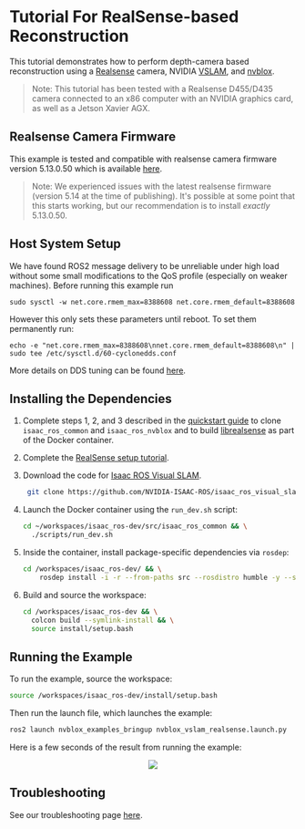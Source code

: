 # Tutorial For RealSense-based Reconstruction

This tutorial demonstrates how to perform depth-camera based reconstruction using a [Realsense](https://www.intel.com/content/www/us/en/architecture-and-technology/realsense-overview.html) camera, NVIDIA [VSLAM](https://github.com/NVIDIA-ISAAC-ROS/isaac_ros_visual_slam), and [nvblox](https://github.com/NVIDIA-ISAAC-ROS/isaac_ros_nvblox).

> Note: This tutorial has been tested with a Realsense D455/D435 camera connected to an x86 computer with an NVIDIA graphics card, as well as a Jetson Xavier AGX.

## Realsense Camera Firmware

This example is tested and compatible with realsense camera firmware version 5.13.0.50 which is available [here](https://dev.intelrealsense.com/docs/firmware-releases).

> Note: We experienced issues with the latest realsense firmware (version 5.14 at the time of publishing). It's possible at some point that this starts working, but our recommendation is to install *exactly* 5.13.0.50.

## Host System Setup

We have found ROS2 message delivery to be unreliable under high load without some small modifications to the QoS profile (especially on weaker machines). Before running this example run
```
sudo sysctl -w net.core.rmem_max=8388608 net.core.rmem_default=8388608
```
However this only sets these parameters until reboot. To set them permanently run:
```
echo -e "net.core.rmem_max=8388608\nnet.core.rmem_default=8388608\n" | sudo tee /etc/sysctl.d/60-cyclonedds.conf
```
More details on DDS tuning can be found [here](https://docs.ros.org/en/rolling/How-To-Guides/DDS-tuning.html).

## Installing the Dependencies  

1. Complete steps 1, 2, and 3 described in the [quickstart guide](../README.md#quickstart) to clone `isaac_ros_common` and
   `isaac_ros_nvblox` and to build [librealsense](https://github.com/IntelRealSense/librealsense) as part of the Docker container.

2. Complete the [RealSense setup tutorial](https://github.com/NVIDIA-ISAAC-ROS/.github/blob/main/profile/realsense-setup.md).

3. Download the code for [Isaac ROS Visual SLAM](https://github.com/NVIDIA-ISAAC-ROS/isaac_ros_visual_slam.git).

   ```bash
    git clone https://github.com/NVIDIA-ISAAC-ROS/isaac_ros_visual_slam.git
   ```

4. Launch the Docker container using the `run_dev.sh` script:

    ```bash
    cd ~/workspaces/isaac_ros-dev/src/isaac_ros_common && \
      ./scripts/run_dev.sh
    ```

5. Inside the container, install package-specific dependencies via `rosdep`:

    ```bash
    cd /workspaces/isaac_ros-dev/ && \
        rosdep install -i -r --from-paths src --rosdistro humble -y --skip-keys "libopencv-dev libopencv-contrib-dev libopencv-imgproc-dev python-opencv python3-opencv nvblox"
    ```

6. Build and source the workspace:

    ```bash
    cd /workspaces/isaac_ros-dev && \
      colcon build --symlink-install && \
      source install/setup.bash
    ```

## Running the Example

To run the example, source the workspace:

```bash
source /workspaces/isaac_ros-dev/install/setup.bash
```

Then run the launch file, which launches the example:

```bash
ros2 launch nvblox_examples_bringup nvblox_vslam_realsense.launch.py
```

Here is a few seconds of the result from running the example:

<div align="center"><img src="../resources/realsense_example.gif"/></div>

## Troubleshooting

See our troubleshooting page [here](troubleshooting-nvblox-vslam-realsense.md).
